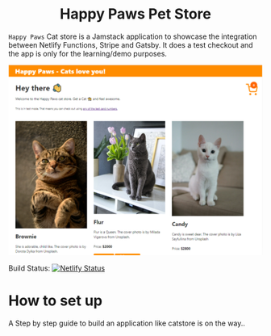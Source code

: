 <h1 align="center">
  Happy Paws Pet Store
</h1>

`Happy Paws` Cat store is a Jamstack application to showcase the integration between Netlify Functions, Stripe and Gatsby. It does a test checkout and the app is only for the learning/demo purposes.

<p align="center">
  <a href="https://happy-paws.netlify.app/">
    <img alt="petstore" src="./site/screen.png"/>
  </a>
</p>

Build Status: [![Netlify Status](https://api.netlify.com/api/v1/badges/82cddbc2-c063-46e9-a7b7-638fd6b6e2f0/deploy-status)](https://app.netlify.com/sites/happy-paws/deploys)

# How to set up
A Step by step guide to build an application like catstore is on the way..
